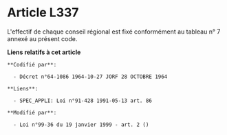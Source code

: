 # Article L337

L'effectif de chaque conseil régional est fixé conformément au tableau n° 7 annexé au présent code.

**Liens relatifs à cet article**

	**Codifié par**:

	  - Décret n°64-1086 1964-10-27 JORF 28 OCTOBRE 1964

	**Liens**:

	  - SPEC_APPLI: Loi n°91-428 1991-05-13 art. 86

	**Modifié par**:

	  - Loi n°99-36 du 19 janvier 1999 - art. 2 ()
